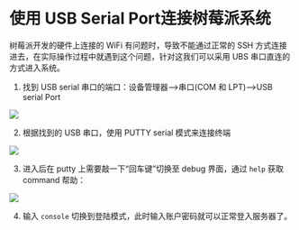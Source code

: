 # 使用 USB Serial Port连接树莓派系统


树莓派开发的硬件上连接的 WiFi 有问题时，导致不能通过正常的 SSH 方式连接进去，在实际操作过程中就遇到这个问题，针对这我们可以采用 UBS 串口直连的方式进入系统。

<!-- more -->

1. 找到 USB serial 串口的端口：设备管理器-->串口(COM 和 LPT)-->USB serial Port

![](https://res.cloudinary.com/kalid/image/upload/blog/img/win-com-port.png)

2. 根据找到的 USB 串口，使用 PUTTY serial 模式来连接终端

![](https://res.cloudinary.com/kalid/image/upload/blog/img/putty-serial-set.png)

3. 进入后在 putty 上需要敲一下“回车键”切换至 debug 界面，通过 `help` 获取 command 帮助：

![](https://res.cloudinary.com/kalid/image/upload/blog/img/serial-help.png)


4. 输入 `console` 切换到登陆模式，此时输入账户密码就可以正常登入服务器了。


